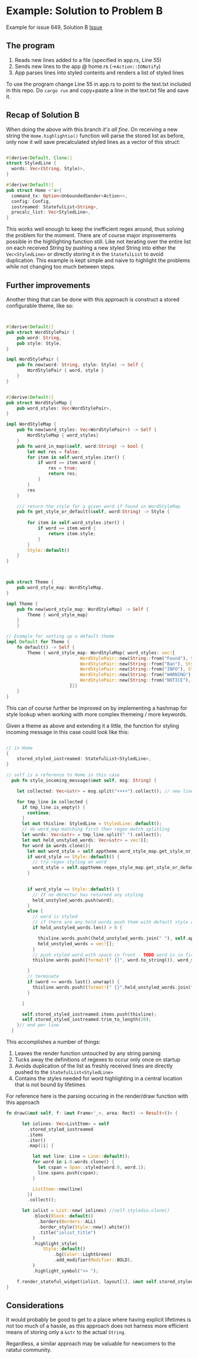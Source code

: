 # Example: Solution to Problem B

Example for issue 649, Solution B
[Issue](https://github.com/ratatui-org/ratatui/issues/649)

## The program

1. Reads new lines added to a file (specified in app.rs, Line 55)
2. Sends new lines to the app @ home.rs (->`Action::IONotify`)
3. App parses lines into styled contents and renders a list of styled lines 

To use the program change Line 55 in app.rs to point to the text.txt included in this repo. 
Do `cargo run` and copy+paste a line in the text.txt file and save it.

## Recap of Solution B

When doing the above with this branch _it's all fine_.
On receiving a new string the `Home.highlightio()` function will parse the stored list as before, only now it will save precalculated styled lines as a vector of this struct:

```rust

#[derive(Default, Clone)]
struct StyledLine {
  words: Vec<(String, Style)>,
}

#[derive(Default)]
pub struct Home <'a>{
  command_tx: Option<UnboundedSender<Action>>,
  config: Config,
  iostreamed: StatefulList<String>,
  precalc_list: Vec<StyledLine>,
}

```

This works well enough to keep the inefficient regex around, thus solving the problem for the moment.
There are of course major improvements possible in the highlighting function still. 
Like not iterating over the entire list on each received String by pushing a new styled String into either the `Vec<StyledLine>` 
or directly storing it in the `StatefulList` to avoid duplication.
This example is kept simple and naive to highlight the problems while not changing too much between steps.


## Further improvements

Another thing that can be done with this approach is construct a stored configurable theme, like so:


```rust


#[derive(Default)]
pub struct WordStylePair {
    pub word: String,
    pub style: Style,
}

impl WordStylePair {
    pub fn new(word: String, style: Style) -> Self {
        WordStylePair { word, style }
    }
}


#[derive(Default)]
pub struct WordStyleMap {
    pub word_styles: Vec<WordStylePair>,
}

impl WordStyleMap {
    pub fn new(word_styles: Vec<WordStylePair>) -> Self {
        WordStyleMap { word_styles}
    }
    pub fn word_in_map(&self, word:String) -> bool {
        let mut res = false;
        for item in self.word_styles.iter() {
            if word == item.word {
                res = true;
                return res;
            }
        }
        res
    }

    /// return the style for a given word if found in WordStyleMap
    pub fn get_style_or_default(&self, word:String) -> Style {
        
        for item in self.word_styles.iter() {
            if word == item.word {
                return item.style;
            }
        }
        Style::default()
    }
}



pub struct Theme {
    pub word_style_map: WordStyleMap,
}

impl Theme {
    pub fn new(word_style_map: WordStyleMap) -> Self {
        Theme { word_style_map}
    }
    }

// Example for setting up a default theme
impl Default for Theme {
    fn default() -> Self {
        Theme { word_style_map: WordStyleMap{ word_styles: vec![
                            WordStylePair::new(String::from("Found"), Style::default().fg(Color::LightCyan)),
                            WordStylePair::new(String::from("Ban"), Style::default().fg(Color::LightYellow)),
                            WordStylePair::new(String::from("INFO"), Style::default().fg(Color::LightCyan)),
                            WordStylePair::new(String::from("WARNING"), Style::default().fg(Color::Yellow)),
                            WordStylePair::new(String::from("NOTICE"), Style::default().fg(Color::LightGreen)),
                        ]}}
    }
}

```

This can of course further be improved on by implementing a hashmap for style lookup when working with more complex themeing / more keywords.

Given a theme as above and extending it a little, the function for styling incoming message in this case could look like this:

```rust

// in Home
{
    stored_styled_iostreamed: StatefulList<StyledLine>, 
}

// self is a reference to Home in this case
  pub fn style_incoming_message(&mut self, msg: String) {

    let collected: Vec<&str> = msg.split("++++").collect(); // new line delimiter in received lines, if more than one got added simultaneously

    for tmp_line in collected {
      if tmp_line.is_empty() {
        continue;
      }
      let mut thisline: StyledLine = StyledLine::default();
      // do word_map matching first then regex match splitting
      let words: Vec<&str> = tmp_line.split(" ").collect();
      let mut held_unstyled_words: Vec<&str> = vec![];
      for word in words.clone(){
        let mut word_style = self.apptheme.word_style_map.get_style_or_default(word.to_string()); // Detector for constant word
        if word_style == Style::default() {
          // try regex styling on word
          word_style = self.apptheme.regex_style_map.get_style_or_default(word.to_string()); // Detector for regex
        }
        

        if word_style == Style::default() {
          // If no detector has returned any styling
          held_unstyled_words.push(word);
        }
        else {
          // word is styled
          // if there are any held words push them with default style and reset held words
          if held_unstyled_words.len() > 0 {

            thisline.words.push((held_unstyled_words.join(" "), self.apptheme.default_text_style));
            held_unstyled_words = vec![];
          }
          // push styled word with space in front - TODO word is in first position
          thisline.words.push((format!(" {}", word.to_string()), word_style));

        }
        // terminate
        if &word == words.last().unwrap() {
          thisline.words.push((format!(" {}",held_unstyled_words.join(" ")), self.apptheme.default_text_style));
        }

      }

      self.stored_styled_iostreamed.items.push(thisline);
      self.stored_styled_iostreamed.trim_to_length(20);
    }// end per line
  }

```

This accomplishes a number of things:

1. Leaves the render function untouched by any string parsing
2. Tucks away the definitions of regexes to occur only once on startup
3. Avoids duplication of the list as freshly received lines are directly pushed to the `StatefulList<StyledLine>`
4. Contains the styles needed for word highlighting in a central location that is not bound by lifetimes

For reference here is the parsing occuring in the render/draw function with this approach

```rust
fn draw(&mut self, f: &mut Frame<'_>, area: Rect) -> Result<()> {

      let iolines: Vec<ListItem> = self
        .stored_styled_iostreamed
        .items 
        .iter()
        .map(|i| {

          let mut line: Line = Line::default();
          for word in i.0.words.clone() {
            let cspan = Span::styled(word.0, word.1); 
            line.spans.push(cspan);
          }

          ListItem::new(line)
        })
        .collect();

      let iolist = List::new( iolines) //self.styledio.clone()
          .block(Block::default()
            .borders(Borders::ALL)
            .border_style(Style::new().white())
            .title("iolist_title")
          )
          .highlight_style(
              Style::default()
                  .bg(Color::LightGreen)
                  .add_modifier(Modifier::BOLD),
          )
          .highlight_symbol(">> ");        

    f.render_stateful_widget(iolist, layout[1], &mut self.stored_styled_iostreamed.state); 
}

```


## Considerations

It would probably be good to get to a place where having explicit lifetimes is not too much of a hassle, 
as this approach does not harness more efficient means of storing only a `&str` to the actual `String`. 

Regardless, a similar approach may be valuable for newcomers to the ratatui community.






